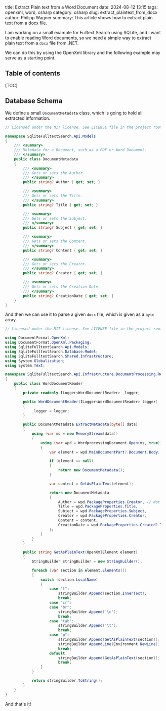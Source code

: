 ﻿title: Extract Plain text from a Word Document 
date: 2024-08-12 13:15
tags: openxml, word, csharp
category: csharp
slug: extract_plaintext_from_docx
author: Philipp Wagner
summary: This article shows how to extract plain text from a docx file.

I am working on a small example for Fulltext Search using SQLite, and I want to 
enable reading Word documents, so we need a simple way to extract plain text from 
a `docx` file from .NET.

We can do this by using the OpenXml library and the following example may serve 
as a starting point.

## Table of contents ##

[TOC]

## Database Schema ##

We define a small `DocumentMetadata` class, which is going to hold all extracted information.

```csharp
// Licensed under the MIT license. See LICENSE file in the project root for full license information.

namespace SqliteFulltextSearch.Api.Models
{
    /// <summary>
    /// Metadata for a Document, such as a PDF or Word Document.
    /// </summary>
    public class DocumentMetadata
    {
        /// <summary>
        /// Gets or sets the Author.
        /// </summary>
        public string? Author { get; set; }

        /// <summary>
        /// Gets or sets the Title.
        /// </summary>
        public string? Title { get; set; }

        /// <summary>
        /// Gets or sets the Subject.
        /// </summary>
        public string? Subject { get; set; }

        /// <summary>
        /// Gets or sets the Content.
        /// </summary>
        public string? Content { get; set; }

        /// <summary>
        /// Gets or sets the Creator.
        /// </summary>
        public string? Creator { get; set; }

        /// <summary>
        /// Gets or sets the Creation Date.
        /// </summary>
        public string? CreationDate { get; set; }
    }
}
```

And then we can use it to parse a given `docx` file, which is given as a `byte` array.

```csharp
// Licensed under the MIT license. See LICENSE file in the project root for full license information.

using DocumentFormat.OpenXml;
using DocumentFormat.OpenXml.Packaging;
using SqliteFulltextSearch.Api.Models;
using SqliteFulltextSearch.Database.Model;
using SqliteFulltextSearch.Shared.Infrastructure;
using System.Globalization;
using System.Text;

namespace SqliteFulltextSearch.Api.Infrastructure.DocumentProcessing.Readers
{
    public class WordDocumentReader
    {
        private readonly ILogger<WordDocumentReader> _logger;

        public WordDocumentReader(ILogger<WordDocumentReader> logger)
        {
            _logger = logger;
        }

        public DocumentMetadata ExtractMetadata(byte[] data)
        {
            using (var ms = new MemoryStream(data))
            {
                using (var wpd = WordprocessingDocument.Open(ms, true))
                {
                    var element = wpd.MainDocumentPart?.Document.Body;

                    if (element == null)
                    {
                        return new DocumentMetadata();
                    }

                    var content = GetAsPlainText(element);

                    return new DocumentMetadata
                    {
                        Author = wpd.PackageProperties.Creator, // Not really, right?
                        Title = wpd.PackageProperties.Title,
                        Subject = wpd.PackageProperties.Subject,
                        Creator = wpd.PackageProperties.Creator,
                        Content = content,
                        CreationDate = wpd.PackageProperties.Created?.ToString(CultureInfo.InvariantCulture),
                    };
                }
            }
        }

        public string GetAsPlainText(OpenXmlElement element)
        {
            StringBuilder stringBuilder = new StringBuilder();

            foreach (var section in element.Elements())
            {
                switch (section.LocalName)
                {
                    case "t":
                        stringBuilder.Append(section.InnerText);
                        break;
                    case "cr":
                    case "br":
                        stringBuilder.Append('\n');
                        break;
                    case "tab":
                        stringBuilder.Append('\t');
                        break;
                    case "p":
                        stringBuilder.Append(GetAsPlainText(section));
                        stringBuilder.AppendLine(Environment.NewLine);
                        break;
                    default:
                        stringBuilder.Append(GetAsPlainText(section));
                        break;
                }
            }

            return stringBuilder.ToString();
        }
    }
}
```

And that's it!